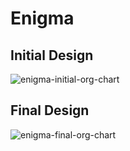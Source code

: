 # Enigma

## Initial Design
<img src="https://i.ibb.co/Bz7TWk5/enigma-initial-design.png" alt="enigma-initial-org-chart">

## Final Design
<img src="https://i.ibb.co/6Z217Xn/enigma-final-design.png" alt="enigma-final-org-chart">
